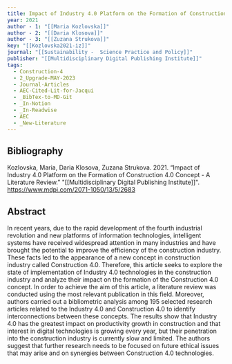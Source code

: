 ```yaml
---
title: Impact of Industry 4.0 Platform on the Formation of Construction 4.0 Concept -  A Literature Review
year: 2021
author - 1: "[[Maria Kozlovska]]"
author - 2: "[[Daria Klosova]]"
author - 3: "[[Zuzana Strukova]]"
key: "[[Kozlovska2021-iz]]"
journal: "[[Sustainability -  Science Practice and Policy]]"
publisher: "[[Multidisciplinary Digital Publishing Institute]]"
tags:
  - Construction-4
  - 2_Upgrade-MAY-2023
  - Journal-Articles
  - AEC-Cited-Lit-for-Jacqui
  - _BibTex-to-MD-Git
  - _In-Notion
  - _In-Readwise
  - AEC
  - _New-Literature
---
```


## Bibliography
Kozlovska, Maria, Daria Klosova, Zuzana Strukova. 2021. “Impact of Industry 4.0 Platform on the Formation of Construction 4.0 Concept -  A Literature Review.” "[[Multidisciplinary Digital Publishing Institute]]". https://www.mdpi.com/2071-1050/13/5/2683

## Abstract
In recent years, due to the rapid development of the fourth industrial revolution and new platforms of information technologies, intelligent systems have received widespread attention in many industries and have brought the potential to improve the efficiency of the construction industry. These facts led to the appearance of a new concept in construction industry called Construction 4.0. Therefore, this article seeks to explore the state of implementation of Industry 4.0 technologies in the construction industry and analyze their impact on the formation of the Construction 4.0 concept. In order to achieve the aim of this article, a literature review was conducted using the most relevant publication in this field. Moreover, authors carried out a bibliometric analysis among 195 selected research articles related to the Industry 4.0 and Construction 4.0 to identify interconnections between these concepts. The results show that Industry 4.0 has the greatest impact on productivity growth in construction and that interest in digital technologies is growing every year, but their penetration into the construction industry is currently slow and limited. The authors suggest that further research needs to be focused on future ethical issues that may arise and on synergies between Construction 4.0 technologies.